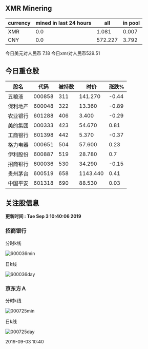 ## XMR Minering

|currency|mined in last 24 hours|all|in pool|
|---|---|---|---|
|XMR|0.0|1.081|0.007|
|CNY|0.0|572.227|3.792|

今日美元对人民币 7.18	今日xmr对人民币529.51


## 今日重仓股 

|股名|代码|被持数|时价|涨跌%|
|---|---|---|---|---|
|五粮液|000858|311|141.270|-0.44|
|保利地产|600048|322|13.360|-0.89|
|农业银行|601288|406|3.400|-0.29|
|美的集团|000333|423|54.670|0.81|
|工商银行|601398|442|5.370|-0.37|
|格力电器|000651|504|57.600|0.23|
|伊利股份|600887|519|28.780|0.7|
|招商银行|600036|530|34.290|-0.15|
|贵州茅台|600519|658|1143.440|0.41|
|中国平安|601318|690|88.530|0.03|

## 关注股信息
**更新时间 : Tue Sep  3 10:40:06 2019**
### 招商银行 
分时k线

![600036min](http://image.sinajs.cn/newchart/min/n/sh600036.gif)

日k线

![600036day](http://image.sinajs.cn/newchart/daily/n/sh600036.gif)

### 京东方Ａ 
分时k线

![000725min](http://image.sinajs.cn/newchart/min/n/sz000725.gif)

日k线

![000725day](http://image.sinajs.cn/newchart/daily/n/sz000725.gif)

2019-09-03 10:40